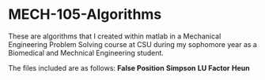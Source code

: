 # MECH-105-Algorithms
These are algorithms that I created within matlab in a Mechanical Engineering Problem Solving course at CSU during my sophomore year as a Biomedical and Mechnical Engineering student.

The files included are as follows:
  **False Position**
  **Simpson**
  **LU Factor**
  **Heun**

